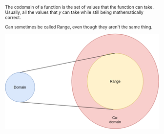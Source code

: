 The codomain of a function is the set of values that the function can take. Usually, all the values that $y$ can take while still being mathematically correct.

Can sometimes be called Range, even though they aren't the same thing.

![domain-codomain-graph](/img/domain-codomain-range.png)